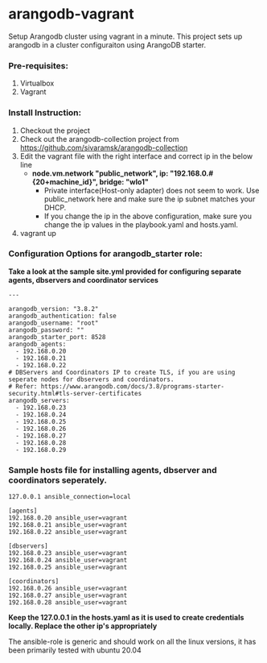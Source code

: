 # arangodb-vagrant
Setup Arangodb cluster using vagrant in a minute. This project sets up arangodb in a cluster configuraiton using ArangoDB starter. 

### Pre-requisites:
1. Virtualbox 
2. Vagrant

### Install Instruction:
1. Checkout the project
2. Check out the arangodb-collection project from https://github.com/sivaramsk/arangodb-collection
3. Edit the vagrant file with the right interface and correct ip in the below line 
   * __node.vm.network "public_network", ip: "192.168.0.#{20+machine_id}", bridge: "wlo1"__
     * Private interface(Host-only adapter) does not seem to work. Use public_network here and make sure the ip subnet matches your DHCP. 
     * If you change the ip in the above configuration, make sure you change the ip values in the playbook.yaml and hosts.yaml.
4. vagrant up

### Configuration Options for arangodb_starter role: 
__Take a look at the sample site.yml provided for configuring separate agents, dbservers and coordinator services__
```
---

arangodb_version: "3.8.2"
arangodb_authentication: false
arangodb_username: "root"
arangodb_password: ""
arangodb_starter_port: 8528
arangodb_agents:
  - 192.168.0.20
  - 192.168.0.21
  - 192.168.0.22
# DBServers and Coordinators IP to create TLS, if you are using seperate nodes for dbservers and coordinators.
# Refer: https://www.arangodb.com/docs/3.8/programs-starter-security.html#tls-server-certificates
arangodb_servers: 
  - 192.168.0.23
  - 192.168.0.24
  - 192.168.0.25
  - 192.168.0.26
  - 192.168.0.27
  - 192.168.0.28
  - 192.168.0.29
```



### Sample hosts file for installing agents, dbserver and coordinators seperately. 

```
127.0.0.1 ansible_connection=local

[agents]
192.168.0.20 ansible_user=vagrant 
192.168.0.21 ansible_user=vagrant
192.168.0.22 ansible_user=vagrant

[dbservers]
192.168.0.23 ansible_user=vagrant 
192.168.0.24 ansible_user=vagrant
192.168.0.25 ansible_user=vagrant

[coordinators]
192.168.0.26 ansible_user=vagrant 
192.168.0.27 ansible_user=vagrant
192.168.0.28 ansible_user=vagrant
```

**Keep the 127.0.0.1 in the hosts.yaml as it is used to create credentials locally. Replace the other ip's appropriately**

The ansible-role is generic and should work on all the linux versions, it has been primarily tested with ubuntu 20.04

